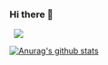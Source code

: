 ### Hi there 👋
<a href="https://weejw.notion.site/Wee-Ji-Won-983593203f5842d08ccc2f777d67008c">
    <img src="https://img.shields.io/badge/노션-포트폴리오-red"
        style="height : auto; margin-left : 8px; margin-right : 8px;"/>
</a><br>

[![Anurag's github stats](https://github-readme-stats.vercel.app/api?username=weejw)](https://github.com/anuraghazra/github-readme-stats)
